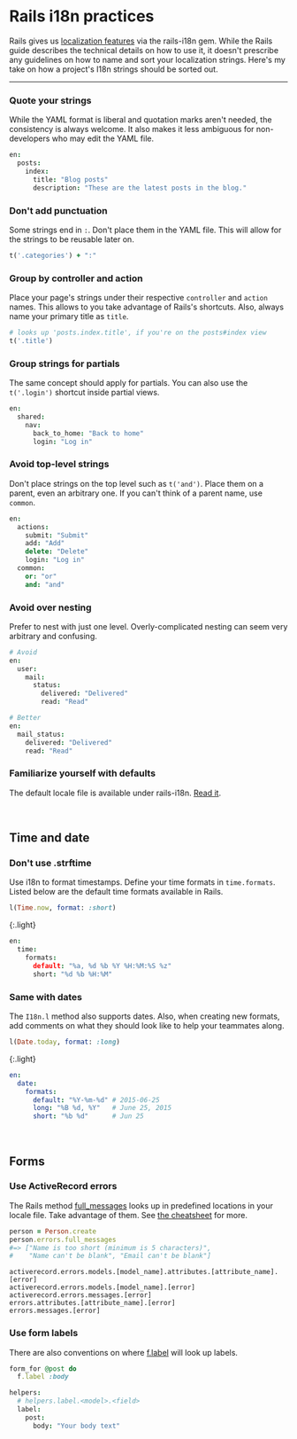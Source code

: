 # Rails i18n practices
  
Rails gives us [localization features](http://guides.rubyonrails.org/i18n.html) via the rails-i18n gem. While the Rails guide describes the technical details on how to use it, it doesn't prescribe any guidelines on how to name and sort your localization strings. Here's my take on how a project's I18n strings should be sorted out.

* * * *

### Quote your strings
While the YAML format is liberal and quotation marks aren't needed, the consistency is always welcome. It also makes it less ambiguous for non-developers who may edit the YAML file.

```coffee
en:
  posts:
    index:
      title: "Blog posts"
      description: "These are the latest posts in the blog."
```

### Don't add punctuation
Some strings end in `:`. Don't place them in the YAML file. This will allow for the strings to be reusable later on.

```rb
t('.categories') + ":"
```

### Group by controller and action
Place your page's strings under their respective `controller` and `action` names. This allows to you take advantage of Rails's shortcuts. Also, always name your primary title as `title`.

```rb
# looks up 'posts.index.title', if you're on the posts#index view
t('.title')
```

### Group strings for partials
The same concept should apply for partials. You can also use the `t('.login')` shortcut inside partial views.

```coffee
en:
  shared:
    nav:
      back_to_home: "Back to home"
      login: "Log in"
```

### Avoid top-level strings
Don't place strings on the top level such as `t('and')`. Place them on a parent, even an arbitrary one. If you can't think of a parent name, use `common`.

```coffee
en:
  actions:
    submit: "Submit"
    add: "Add"
    delete: "Delete"
    login: "Log in"
  common:
    or: "or"
    and: "and"
```

### Avoid over nesting
Prefer to nest with just one level. Overly-complicated nesting can seem very arbitrary and confusing.

```coffee
# Avoid
en:
  user:
    mail:
      status:
        delivered: "Delivered"
        read: "Read"
```
  
```coffee
# Better
en:
  mail_status:
    delivered: "Delivered"
    read: "Read"
```

### Familiarize yourself with defaults
The default locale file is available under rails-i18n. [Read it](https://github.com/svenfuchs/rails-i18n/blob/master/rails/locale/en.yml).
  

<br>

## Time and date

### Don't use .strftime
Use i18n to format timestamps. Define your time formats in `time.formats`. Listed below are the default time formats available in Rails.

```rb
l(Time.now, format: :short)
```
{:.light}

```coffee
en:
  time:
    formats:
      default: "%a, %d %b %Y %H:%M:%S %z"
      short: "%d %b %H:%M"
```

### Same with dates
The `I18n.l` method also supports dates. Also, when creating new formats, add comments on what they should look like to help your teammates along.

```rb
l(Date.today, format: :long)
```
{:.light}

```yml
en:
  date:
    formats:
      default: "%Y-%m-%d" # 2015-06-25
      long: "%B %d, %Y"   # June 25, 2015
      short: "%b %d"      # Jun 25
```

<br>

## Forms

### Use ActiveRecord errors
The Rails method [full_messages](http://devdocs.io/rails/activemodel/errors#method-i-full_messages) looks up in predefined locations in your locale file. Take advantage of them. See [the cheatsheet](http://ricostacruz.com/cheatsheets/rails-i18n.html) for more.

```rb
person = Person.create
person.errors.full_messages
#=> ["Name is too short (minimum is 5 characters)",
#    "Name can't be blank", "Email can't be blank"]
```

```
activerecord.errors.models.[model_name].attributes.[attribute_name].[error]
activerecord.errors.models.[model_name].[error]
activerecord.errors.messages.[error]
errors.attributes.[attribute_name].[error]
errors.messages.[error]
```

### Use form labels
There are also conventions on where [f.label](http://devdocs.io/rails/actionview/helpers/formbuilder#method-i-label) will look up labels.

```rb
form_for @post do
  f.label :body
```

```coffee
helpers:
  # helpers.label.<model>.<field>
  label:
    post:
      body: "Your body text"
```
